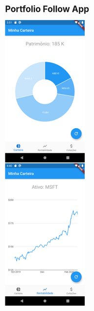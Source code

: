 # Portfolio Follow App

<p>
<img src="https://raw.githubusercontent.com/luigihenrick/portfolio-follow-app/master/images/Screenshot_1582084275.png" width="260px">
<img src="https://github.com/luigihenrick/portfolio-follow-app/blob/master/images/Screenshot_1582260047.png" width="260px">
</p>
